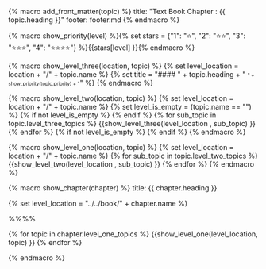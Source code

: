 {% macro add_front_matter(topic) %}
title: "Text Book Chapter : {{ topic.heading }}"
footer: footer.md
{% endmacro %}

{% macro show_priority(level) %}{% set stars = {"1": ":star:", "2": ":star::star:", "3": ":star::star::star:", "4": ":star::star::star::star:"} %}{{stars[level] }}{% endmacro %}

{% macro show_level_three(location, topic) %}
{% set level_location =  location + "/" + topic.name %}
{% set title =  "#### " + topic.heading + " <small><small>" + show_priority(topic.priority) + "</small></small>" %}
<panel type="seamless" header="{{ title }}" expanded>
  <tip-box>
    <include src="{{ level_location }}/text.md#outcomes" />
  </tip-box>
  <include src="{{ level_location }}/text.md#body" />
  <include src="{{ level_location }}/text.md#extras" />
</panel>
{% endmacro %}


{% macro show_level_two(location, topic) %}
{% set level_location =  location + "/" + topic.name %}
{% set level_is_empty =  (topic.name == "") %}
{% if not level_is_empty %}
  <panel type="seamless" expanded>
    <span slot="header" class="panel-title"><include src="{{ level_location }}/text.md#title"/></span>
{% endif %}
  {% for sub_topic in topic.level_three_topics %}
    {{show_level_three(level_location , sub_topic) }}
  {% endfor %}
{% if not level_is_empty %}
  </panel>
{% endif %}
{% endmacro %}


{% macro show_level_one(location, topic) %}
{% set level_location =  location + "/" + topic.name %}
<panel type="seamless" expanded>
  <span slot="header" class="panel-title"><include src="{{ level_location }}/text.md#title" /></span>
  {% for sub_topic in topic.level_two_topics %}
    {{show_level_two(level_location , sub_topic) }}
  {% endfor %}
</panel>
{% endmacro %}


{% macro show_chapter(chapter) %}
<frontmatter>
title: {{ chapter.heading }}
</frontmatter>

{% set level_location =  "../../book/" + chapter.name %}
<link rel="stylesheet" href="{{baseUrl}}/book/css/textbook.css">

<div class="website-content">

<include src="../../common/header.md" />

%%**<include src="{{ level_location }}/../path.md" inline />**%%

<div id="title">
  <include src="{{ level_location }}/text.md#title" />
</div>

{% for topic in chapter.level_one_topics %}
  {{show_level_one(level_location, topic) }}
{% endfor %}

</div>
{% endmacro %}